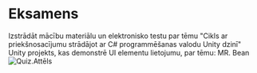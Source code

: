 # Eksamens
Izstrādāt mācību materiālu un elektronisko testu par tēmu "Cikls ar priekšnosacījumu strādājot ar C# programmēšanas valodu Unity dzinī"
Unity projekts, kas demonstrē UI elementu lietojumu, par tēmu: MR. Bean
![Quiz.Attēls](https://img.freepik.com/premium-vector/quiz-logo-with-speech-bubble-symbols-questionnaire-icon-poll-sign-concept-social-communication-chatting-interview-discussion-talk-team-dialog-vector-illustration_735449-263.jpg?w=2000)
